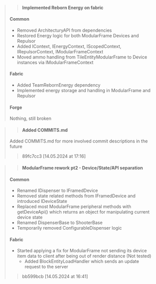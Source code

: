 >> #### Implemented Reborn Energy on fabric
> #### Common
> - Removed ArchitecturyAPI from dependencies
> - Restored Energy logic for both ModularFrame Devices and Repulsor
> - Added IContext, IEnergyContext, IScopedContext, IRepulsorContext, IModularFrameContext
> - Moved ammo handling from TileEntityModularFrame to Device instances via IModularFrameContext
> #### Fabric
> - Added TeamRebornEnergy dependency
> - Implemented energy storage and handling in ModularFrame and Repulsor
> #### Forge
> Nothing, still broken
>> 

>> #### Added COMMITS.md
>
> Added COMMITS.md for more involved commit descriptions in the future 
>> 89fc7cc3 [14.05.2024 at 17:16]

>> #### ModularFrame rework pt2 - Device/State/API separation
> #### Common
> - Renamed IDispenser to IFramedDevice  
> - Removed state related methods from IFramedDevice and introduced IDeviceState
> - Replaced most ModularFrame peripheral methods with getDeviceApi() which returns an object for manipulating current device state
> - Renamed DispenserBase to ShooterBase
> - Temporarily removed ConfigurableDispenser logic
> #### Fabric
> - Started applying a fix for ModularFrame not sending its device item data to client after being out of render distance (Not tested)
>   - Added BlockEntityLoadHandler which sends an update request to the server
>> bb599bcb [14.05.2024 at 16:41]
